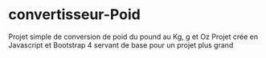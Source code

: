 # convertisseur-Poid



Projet simple de conversion de poid du pound au Kg, g et Oz
Projet crée en Javascript et Bootstrap 4 servant de base pour un projet plus grand